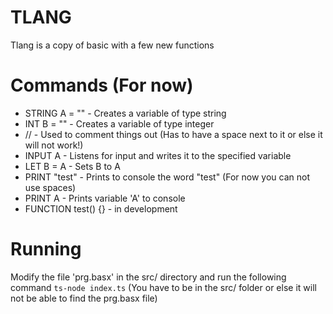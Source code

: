 # TLANG
Tlang is a copy of basic with a few new functions

# Commands (For now)
- STRING A = "" - Creates a variable of type string
- INT B = "" - Creates a variable of type integer
- // - Used to comment things out (Has to have a space next to it or else it will not work!)
- INPUT A - Listens for input and writes it to the specified variable
- LET B = A - Sets B to A
- PRINT "test" - Prints to console the word "test" (For now you can not use spaces)
- PRINT A - Prints variable 'A' to console
- FUNCTION test() {} - in development

# Running
Modify the file 'prg.basx' in the src/ directory and run the following command `ts-node index.ts` (You have to be in the src/ folder or else it will not be able to find the prg.basx file)